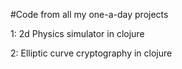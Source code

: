 #Code from all my one-a-day projects

1: 2d Physics simulator in clojure

2: Elliptic curve cryptography in clojure
